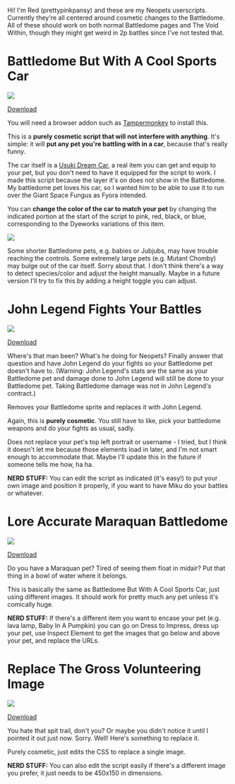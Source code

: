 Hi! I'm Red (prettypinkpansy) and these are my Neopets userscripts. Currently they're all centered around cosmetic changes to the Battledome. All of these should work on both normal Battledome pages and The Void Within, though they might get weird in 2p battles since I've not tested that.

# Battledome But With A Cool Sports Car

<img src="https://i.imgur.com/ixwk9c5.gif">

<a href="https://github.com/prettypinkpansy/neopets-userscripts/raw/refs/heads/main/Neopets%20-%20Battledome%20But%20With%20A%20Cool%20Sports%20Car.user.js">Download</a>

You will need a browser addon such as <a href="https://www.tampermonkey.net/">Tampermonkey</a> to install this.

This is a **purely cosmetic script that will not interfere with anything**. It's simple: it will **put any pet you're battling with in a car**, because that's really funny.

The car itself is a <a href="https://items.jellyneo.net/search/?name=usuki+dream+car">Usuki Dream Car</a>, a real item you can get and equip to your pet, but you don't need to have it equipped for the script to work. I made this script because the layer it's on does not show in the Battledome. My battledome pet loves his car, so I wanted him to be able to use it to run over the Giant Space Fungus as Fyora intended.

You can **change the color of the car to match your pet** by changing the indicated portion at the start of the script to pink, red, black, or blue, corresponding to the Dyeworks variations of this item.

<img src="https://i.imgur.com/Cvi7Fel.png">

Some shorter Battledome pets, e.g. babies or Jubjubs, may have trouble reaching the controls. Some extremely large pets (e.g. Mutant Chomby) may bulge out of the car itself. Sorry about that. I don't think there's a way to detect species/color and adjust the height manually. Maybe in a future version I'll try to fix this by adding a height toggle you can adjust.

# John Legend Fights Your Battles

<img src="https://i.imgur.com/eaG4hLM.gif">

<a href="https://github.com/prettypinkpansy/neopets-userscripts/blob/main/Neopets%20-%20John%20Legend%20Fights%20Your%20Battles.user.js">Download</a>

Where's that man been? What's he doing for Neopets? Finally answer that question and have John Legend do your fights so your Battledome pet doesn't have to. (Warning: John Legend's stats are the same as your Battledome pet and damage done to John Legend will still be done to your Battledome pet. Taking Battledome damage was not in John Legend's contract.)

Removes your Battledome sprite and replaces it with John Legend.

Again, this is **purely cosmetic**. You still have to like, pick your battledome weapons and do your fights as usual, sadly.

Does not replace your pet's top left portrait or username - I tried, but I think it doesn't let me because those elements load in later, and I'm not smart enough to accommodate that. Maybe I'll update this in the future if someone tells me how, ha ha.

**NERD STUFF:** You can edit the script as indicated (it's easy!) to put your own image and position it properly, if you want to have Miku do your battles or whatever.

# Lore Accurate Maraquan Battledome

<img src="https://i.imgur.com/JrndplW.gif">

<a href="https://github.com/prettypinkpansy/neopets-userscripts/blob/main/Neopets%20-%20Lore%20Accurate%20Maraquan%20Battledome.user.js">Download</a>

Do you have a Maraquan pet? Tired of seeing them float in midair? Put that thing in a bowl of water where it belongs.

This is basically the same as Battledome But With A Cool Sports Car, just using different images. It should work for pretty much any pet unless it's comically huge.

**NERD STUFF:** If there's a different item you want to encase your pet (e.g. lava lamp, Baby In A Pumpkin) you can go on Dress to Impress, dress up your pet, use Inspect Element to get the images that go below and above your pet, and replace the URLs.

# Replace The Gross Volunteering Image

<img src="https://i.imgur.com/LcgBSYS.png">

<a href="https://github.com/prettypinkpansy/neopets-userscripts/raw/refs/heads/main/Neopets%20-%20Replace%20The%20Gross%20Volunteering%20Image.user.js">Download</a>

You hate that spit trail, don't you? Or maybe you didn't notice it until I pointed it out just now. Sorry. Well! Here's something to replace it.

Purely cosmetic, just edits the CSS to replace a single image.

**NERD STUFF:** You can also edit the script easily if there's a different image you prefer, it just needs to be 450x150 in dimensions.
